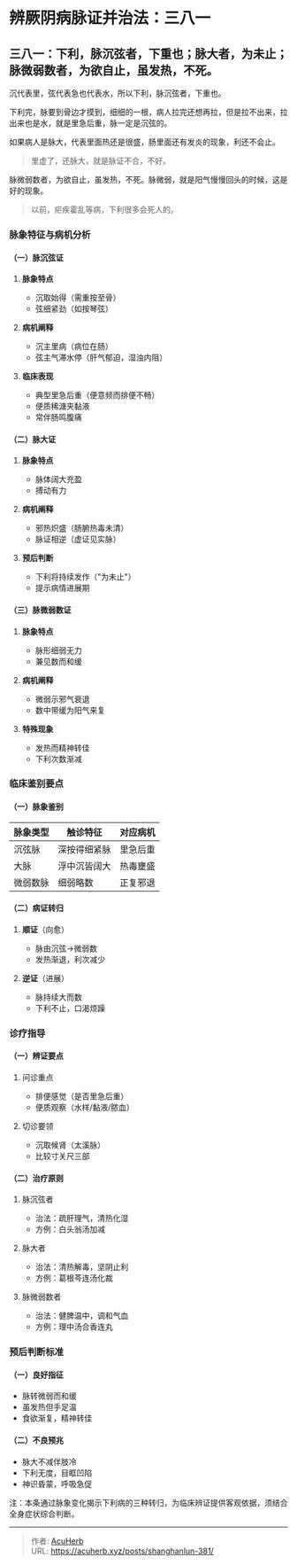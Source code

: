 # 辨厥阴病脉证并治法：三八一


## 三八一：下利，脉沉弦者，下重也；脉大者，为未止；脉微弱数者，为欲自止，虽发热，不死。

<!--more-->

沉代表里，弦代表急也代表水，所以下利，脉沉弦者，下重也。

下利完，脉要到骨边才摸到，细细的一根，病人拉完还想再拉，但是拉不出来，拉出来也是水，就是里急后重，脉一定是沉弦的。

如果病人是脉大，代表里面热还是很盛，肠里面还有发炎的现象，利还不会止。

> 里虚了，还脉大，就是脉证不合，不好。

脉微弱数者，为欲自止，虽发热，不死。脉微弱，就是阳气慢慢回头的时候，这是好的现象。

> 以前，疟疾霍乱等病，下利很多会死人的。

### 脉象特征与病机分析

#### （一）脉沉弦证
1. **脉象特点**  
   - 沉取始得（需重按至骨）  
   - 弦细紧劲（如按琴弦）

2. **病机阐释**  
   - 沉主里病（病位在肠）  
   - 弦主气滞水停（肝气郁迫，湿浊内阻）

3. **临床表现**  
   - 典型里急后重（便意频而排便不畅）  
   - 便质稀溏夹黏液  
   - 常伴肠鸣腹痛

#### （二）脉大证
1. **脉象特点**  
   - 脉体阔大充盈  
   - 搏动有力

2. **病机阐释**  
   - 邪热炽盛（肠腑热毒未清）  
   - 脉证相逆（虚证见实脉）

3. **预后判断**  
   - 下利将持续发作（"为未止"）  
   - 提示病情进展期

#### （三）脉微弱数证
1. **脉象特点**  
   - 脉形细弱无力  
   - 兼见数而和缓

2. **病机阐释**  
   - 微弱示邪气衰退  
   - 数中带缓为阳气来复

3. **特殊现象**  
   - 发热而精神转佳  
   - 下利次数渐减

### 临床鉴别要点

#### （一）脉象鉴别
| 脉象类型 | 触诊特征 | 对应病机 |
|----------|----------|----------|
| 沉弦脉 | 深按得细紧脉 | 里急后重 |
| 大脉 | 浮中沉皆阔大 | 热毒壅盛 |
| 微弱数脉 | 细弱略数 | 正复邪退 |

#### （二）病证转归
1. **顺证**（向愈）  
   - 脉由沉弦→微弱数  
   - 发热渐退，利次减少

2. **逆证**（进展）  
   - 脉持续大而数  
   - 下利不止，口渴烦躁

### 诊疗指导

#### （一）辨证要点
1. 问诊重点  
   - 排便感觉（是否里急后重）  
   - 便质观察（水样/黏液/脓血）

2. 切诊要领  
   - 沉取候肾（太溪脉）  
   - 比较寸关尺三部

#### （二）治疗原则
1. 脉沉弦者  
   - 治法：疏肝理气，清热化湿  
   - 方例：白头翁汤加减

2. 脉大者  
   - 治法：清热解毒，坚阴止利  
   - 方例：葛根芩连汤化裁

3. 脉微弱数者  
   - 治法：健脾温中，调和气血  
   - 方例：理中汤合香连丸

### 预后判断标准

#### （一）良好指征
- 脉转微弱而和缓  
- 虽发热但手足温  
- 食欲渐复，精神转佳

#### （二）不良预兆
- 脉大不减伴肢冷  
- 下利无度，目眶凹陷  
- 神识昏蒙，呼吸急促

注：本条通过脉象变化揭示下利病的三种转归，为临床辨证提供客观依据，须结合全身症状综合判断。

---

> 作者: [AcuHerb](https://acuherb.xyz)  
> URL: https://acuherb.xyz/posts/shanghanlun-381/  

